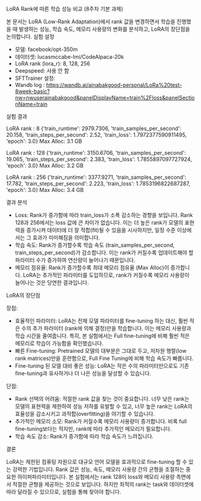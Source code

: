 LoRA Rank에 따른 학습 성능 비교 (8주차 기본 과제)

본 문서는 LoRA (Low-Rank Adaptation)에서 rank 값을 변경하면서 학습을 진행했을 때 발생하는 성능, 학습 속도, 메모리 사용량의 변화를 분석하고, LoRA의 장단점을 논의합니다.
실험 설정
* 모델: facebook/opt-350m
* 데이터셋: lucasmccabe-lmi/CodeAlpaca-20k
* LoRA rank (lora_r): 8, 128, 256
* Deepspeed: 사용 안 함
* SFTTrainer 설정:
* Wandb log : https://wandb.ai/ainabakgood-personal/LoRa%20test-8week-basic?nw=nwuserainabakgood&panelDisplayName=train%2Floss&panelSectionName=train

실험 결과

LoRA rank : 8
{'train_runtime': 2979.7306, 'train_samples_per_second': 20.158, 'train_steps_per_second': 2.52, 'train_loss': 1.7972377590911495, 'epoch': 3.0}
Max Alloc: 3.1 GB


LoRA rank : 128
{'train_runtime': 3150.6706, 'train_samples_per_second': 19.065, 'train_steps_per_second': 2.383, 'train_loss': 1.7855897097727924, 'epoch': 3.0}
Max Alloc: 3.2 GB

LoRA rank : 256
{'train_runtime': 3377.9271, 'train_samples_per_second': 17.782, 'train_steps_per_second': 2.223, 'train_loss': 1.7853196822687287, 'epoch': 3.0}
Max Alloc: 3.4 GB


결과 분석
* Loss: Rank가 증가함에 따라 train_loss가 소폭 감소하는 경향을 보입니다. Rank 128과 256에서는 loss 값에 큰 차이가 없습니다. 이는 더 높은 rank가 모델의 표현력을 증가시켜 데이터에 더 잘 적합(fit)될 수 있음을 시사하지만, 일정 수준 이상에서는 그 효과가 미미해짐을 의미합니다.
* 학습 속도: Rank가 증가할수록 학습 속도 (train_samples_per_second, train_steps_per_second)가 감소합니다. 이는 rank가 커질수록 업데이트해야 할 파라미터 수가 증가하여 연산량이 늘어나기 때문입니다.
* 메모리 점유율: Rank가 증가할수록 최대 메모리 점유율 (Max Alloc)이 증가합니다. LoRA는 추가적인 파라미터를 도입하므로, rank가 커질수록 메모리 사용량이 늘어나는 것은 당연한 결과입니다.
  
LoRA의 장단점

장점:
* 효율적인 파라미터: LoRA는 전체 모델 파라미터를 fine-tuning 하는 대신, 훨씬 적은 수의 추가 파라미터 (rank에 의해 결정)만을 학습합니다. 이는 메모리 사용량과 학습 시간을 줄여줍니다. 특히, 본 실험에서는 Full fine-tuning에 비해 훨씬 적은 메모리로 학습이 가능함을 확인했습니다.
* 빠른 Fine-tuning: Pretrained 모델의 대부분은 그대로 두고, 저차원 행렬(low rank matrices)만을 훈련함으로, Full Fine Tuning에 비해 학습 속도가 빠릅니다.
* Fine-tuning 된 모델 대비 좋은 성능: LoRA는 작은 수의 파라미터만으로도 기존 fine-tuning과 유사하거나 더 나은 성능을 달성할 수 있습니다.

단점:
* Rank 선택의 어려움: 적절한 rank 값을 찾는 것이 중요합니다. 너무 낮은 rank는 모델의 표현력을 제한하여 성능 저하를 유발할 수 있고, 너무 높은 rank는 LoRA의 효율성을 감소시키고 과적합(overfitting)을 야기할 수 있습니다.
* 추가적인 메모리 소모: Rank가 커질수록 메모리 사용량이 증가합니다. 비록 full fine-tuning보다는 적지만, rank에 따라 추가적인 메모리가 필요합니다.
* 학습 속도 감소: Rank가 증가함에 따라 학습 속도가 느려집니다.

결론

LoRA는 제한된 컴퓨팅 자원으로 대규모 언어 모델을 효과적으로 fine-tuning 할 수 있는 강력한 기법입니다. Rank 값은 성능, 속도, 메모리 사용량 간의 균형을 조절하는 중요한 하이퍼파라미터입니다. 본 실험에서는 rank 128이 loss와 메모리 사용량 측면에서 적절한 균형을 제공하는 것으로 보입니다. 하지만 최적의 rank는 task와 데이터셋에 따라 달라질 수 있으므로, 실험을 통해 찾아야 합니다.

